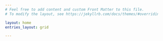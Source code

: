 ```yaml
---
# Feel free to add content and custom Front Matter to this file.
# To modify the layout, see https://jekyllrb.com/docs/themes/#overriding-theme-defaults

layout: home
entries_layout: grid

---
```

